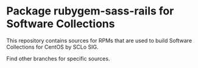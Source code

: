 # Package rubygem-sass-rails for Software Collections

This repository contains sources for RPMs that are used
to build Software Collections for CentOS by SCLo SIG.

Find other branches for specific sources.
